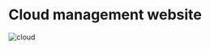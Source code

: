# Cloud management website

![cloud](https://user-images.githubusercontent.com/100087318/178105531-9043aef8-6498-4cce-90e5-7ce249a9da60.png)

